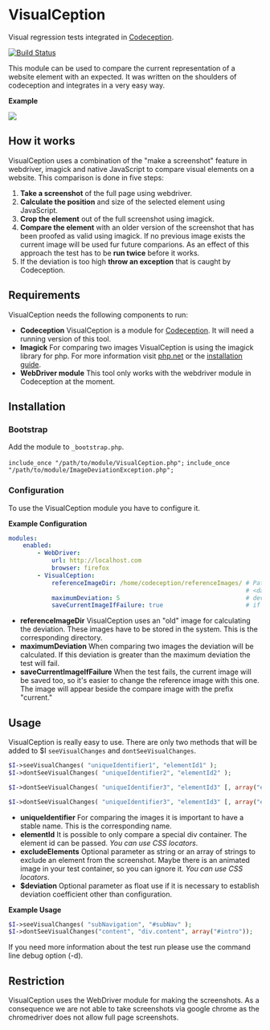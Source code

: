 # VisualCeption
Visual regression tests integrated in [Codeception](http://codeception.com/).

[![Build Status](https://travis-ci.org/DigitalProducts/codeception-module-visualception.svg?branch=master)](https://travis-ci.org/DigitalProducts/codeception-module-visualception)

This module can be used to compare the current representation of a website element with an expected. It was written on the shoulders of codeception and integrates in a very easy way.

**Example**

![](http://www.thewebhatesme.com/VisualCeption/compare.png)

## How it works

VisualCeption uses a combination of the "make a screenshot" feature in webdriver, imagick and native JavaScript to compare visual elements on a website. This comparison is done in five steps:

1. **Take a screenshot** of the full page using webdriver.
2. **Calculate the position** and size of the selected element using JavaScript.
3. **Crop the element** out of the full screenshot using imagick.
4. **Compare the element** with an older version of the screenshot that has been proofed as valid using imagick. If no previous image exists the current image will be used fur future comparions. As an effect of this approach the test has to be **run twice** before it works.
5. If the deviation is too high **throw an exception** that is caught by Codeception.

## Requirements

VisualCeption needs the following components to run:

* **Codeception** VisualCeption is a module for [Codeception](http://codeception.com/). It will need a running version of this tool.
* **Imagick** For comparing two images VisualCeption is using the imagick library for php. For more information visit [php.net](http://www.php.net/manual/de/book.imagick.php) or the [installation guide](http://www.php.net/manual/en/imagick.setup.php).
* **WebDriver module** This tool only works with the webdriver module in Codeception at the moment.

## Installation

### Bootstrap
Add the module to <code>_bootstrap.php</code>. 

<code>include_once "/path/to/module/VisualCeption.php";</code>
<code>include_once "/path/to/module/ImageDeviationException.php";</code>

### Configuration

To use the VisualCeption module you have to configure it. 

**Example Configuration**
```yaml
modules:
    enabled: 
        - WebDriver:
            url: http://localhost.com
            browser: firefox
        - VisualCeption:
            referenceImageDir: /home/codeception/referenceImages/ # Path to the reference folder (optional, standard is
                                                                  # <datadir>/VisualCeption/)
            maximumDeviation: 5                                   # deviation in percent
            saveCurrentImageIfFailure: true                       # if true, VisualCeption saves the current
```

* **referenceImageDir** VisualCeption uses an "old" image for calculating the deviation. These images have to be stored in the system. This is the corresponding directory.
* **maximumDeviation** When comparing two images the deviation will be calculated. If this deviation is greater than the maximum deviation the test will fail.
* **saveCurrentImageIfFailure** When the test fails, the current image will be saved too, so it's easier to change the reference image with this one. The image will appear beside the compare image with the prefix "current."


## Usage

VisualCeption is really easy to use. There are only two methods that will be added to $I <code>seeVisualChanges</code> and <code>dontSeeVisualChanges</code>.

```php
$I->seeVisualChanges( "uniqueIdentifier1", "elementId1" );
$I->dontSeeVisualChanges( "uniqueIdentifier2", "elementId2" );

$I->dontSeeVisualChanges( "uniqueIdentifier3", "elementId3" [, array("excludeElement1", "excludeElement2")] );

$I->dontSeeVisualChanges( "uniqueIdentifier3", "elementId3" [, array("excludeElement1", "excludeElement2")], $deviation );
```

* **uniqueIdentifier** For comparing the images it is important to have a stable name. This is the corresponding name.
* **elementId** It is possible to only compare a special div container. The element id can be passed. *You can use CSS locators*. 
* **excludeElements** Optional parameter as string or an array of strings to exclude an element from the screenshot. Maybe there is an animated image in your test container, so you can ignore it. *You can use CSS locators*.
* **$deviation** Optional parameter as float use if it is necessary to establish deviation coefficient other than configuration.

**Example Usage**
```php
$I->seeVisualChanges( "subNavigation", "#subNav" );
$I->dontSeeVisualChanges("content", "div.content", array("#intro"));
```

If you need more information about the test run please use the command line debug option (-d).

## Restriction

VisualCeption uses the WebDriver module for making the screenshots. As a consequence we are not able to take screenshots via google chrome as the chromedriver does not allow full page screenshots.

